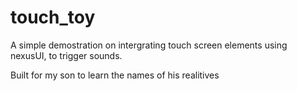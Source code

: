 # touch_toy

A simple demostration on intergrating touch screen elements using nexusUI, to trigger sounds. 

Built for my son to learn the names of his realitives
